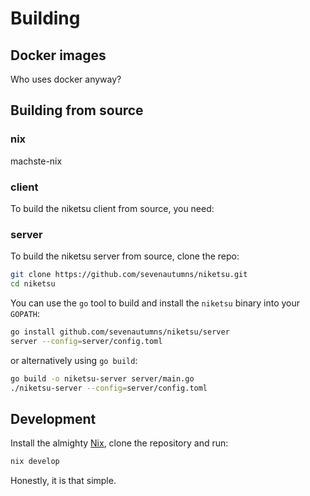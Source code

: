 # Building

## Docker images

Who uses docker anyway?

## Building from source

### nix

machste-nix

### client

To build the niketsu client from source, you need:

### server

To build the niketsu server from source, clone the repo:

```bash
git clone https://github.com/sevenautumns/niketsu.git
cd niketsu
```

You can use the `go` tool to build and install the `niketsu` binary into your `GOPATH`:

```bash
go install github.com/sevenautumns/niketsu/server
server --config=server/config.toml
```

or alternatively using `go build`:

```bash
go build -o niketsu-server server/main.go
./niketsu-server --config=server/config.toml
```

## Development

Install the almighty [Nix](https://nixos.wiki/wiki/Nix_Installation_Guide), clone the repository and run:

```bash
nix develop
```

Honestly, it is that simple.
